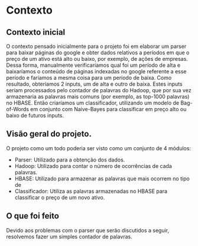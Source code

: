 # Contexto

## Contexto inicial

O contexto pensado inicialmente para o projeto foi em elaborar um parser para baixar páginas do google e obter dados relativos a períodos em que o preço de um ativo está alto ou baixo, por exemplo, de ações de empresas. Dessa forma, manualmente verificaríamos qual foi um período de alta e baixaríamos o conteúdo de páginas indexadas no google referente a esse período e faríamos a mesma coisa para um período de baixa.
Como resultado, obteríamos 2 inputs, um de alta e outro de baixa. Estes inputs seriam processados pelo contador de palavras do Hadoop, que por sua vez armazenaria as palavras mais comuns (por exemplo, as top-1000 palavras) no HBASE.
Então criaríamos um classificador, utilizando um modelo de Bag-of-Words em conjunto com Naive-Bayes para classificar em preço alto ou baixo de futuros inputs.

## Visão geral do projeto.

O projeto como um todo poderia ser visto como um conjunto de 4 módulos:

- Parser: Utilizado para a obtenção dos dados.
- Hadoop: Utilizado para contar o número de ocorrências de cada palavras.
- HBASE: Utilizado para armazenar as palavras que mais ocorrem no tipo de
- Classificador: Utiliza as palavras armazenadas no HBASE para classificar o preço de um novo ativo.


## O que foi feito

Devido aos problemas com o parser que serão discutidos a seguir, resolvemos fazer um simples contador de palavras.
